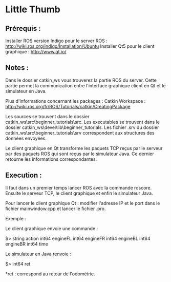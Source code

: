 ﻿# Little Thumb

## Prérequis :

Installer ROS version Indigo pour le server ROS : http://wiki.ros.org/indigo/Installation/Ubuntu
Installer Qt5 pour le client graphique : http://www.qt.io/

## Notes :

Dans le dossier catkin_ws vous trouverez la partie ROS du server.
Cette partie permet la communication entre l'interface graphique client en Qt et le simulateur en Java.

Plus d'informations concernant les packages : Catkin Workspace : http://wiki.ros.org/fr/ROS/Tutorials/catkin/CreatingPackage

Les sources se trouvent dans le dossier catkin_ws\src\beginner_tutorials\src.
Les executables se trouvent dans le dossier catkin_ws\devel\lib\beginner_tutorials.
Les fichier .srv du dossier catkin_ws\src\beginner_tutorials\srv correspondent aux structures des données envoyées.

Le client graphique en Qt transforme les paquets TCP reçus par le serveur par des paquets ROS qui sont reçus par le simulateur Java.
Ce dernier retourne les informations correspondantes.

## Execution :

Il faut dans un premier temps lancer ROS avec la commande roscore.
Ensuite le serveur TCP, le client graphique et enfin le simulateur Java.

Pour lancer le client graphique Qt : modifier l'adresse IP et le port dans le fichier mainwindow.cpp et lancer le fichier .pro.

Exemple :

Le client graphique envoie une commande :

$> string action
int64 engineFL
int64 engineFR
int64 engineBL
int64 engineBR
int64 time

Le simulateur en Java renvoie :

$> int64 ret

*ret : correspond au retour de l'odométrie.
